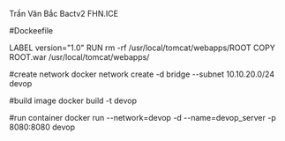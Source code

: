 Trần Văn Bắc
Bactv2
FHN.ICE

#Dockeefile

LABEL version="1.0"
RUN rm -rf /usr/local/tomcat/webapps/ROOT
COPY ROOT.war /usr/local/tomcat/webapps/

#create network
docker network create -d bridge --subnet 10.10.20.0/24 devop

#build image
docker build -t devop

#run container
docker run --network=devop -d --name=devop_server -p 8080:8080 devop

